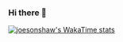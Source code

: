 ### Hi there 👋

<!--
**joesonshaw/joesonshaw** is a ✨ _special_ ✨ repository because its `README.md` (this file) appears on your GitHub profile.

Here are some ideas to get you started:

- 🔭 I’m currently working on ...
- 🌱 I’m currently learning ...
- 👯 I’m looking to collaborate on ...
- 🤔 I’m looking for help with ...
- 💬 Ask me about ...
- 📫 How to reach me: ...
- 😄 Pronouns: ...
- ⚡ Fun fact: ...
-->

<!--
![joesonshaw's WakaTime stats](https://wakapi.980712.xyz/api/activity/chart/joesonshaw.svg)
-->

[![joesonshaw's WakaTime stats](https://github-readme-stats.vercel.app/api/wakatime?username=joesonshaw&api_domain=wakapi.980712.xyz&bg_color=1A202C&title_color=2F855A&icon_color=2F855A&text_color=ffffff&custom_title=Wakapi%20Week%20Stats&layout=compact)](https://wakapi.980712.xyz/api/activity/chart/joesonshaw.svg)
